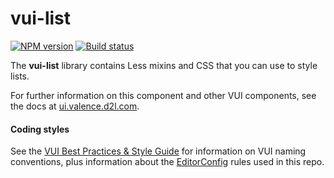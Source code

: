 # vui-list
[![NPM version][npm-image]][npm-url]
[![Build status][ci-image]][ci-url]

The **vui-list** library contains Less mixins and CSS that you can use to style lists. 

For further information on this component and other VUI components, see the docs at [ui.valence.d2l.com](http://ui.valence.d2l.com/).

#### Coding styles
See the [VUI Best Practices & Style Guide](https://github.com/Brightspace/valence-ui-docs/wiki/Best-Practices-&-Style-Guide) for information on VUI naming conventions, plus information about the [EditorConfig](http://editorconfig.org) rules used in this repo.

[npm-url]: https://npmjs.org/package/vui-list
[npm-image]: https://img.shields.io/npm/v/vui-list.svg
[ci-image]: https://travis-ci.org/Brightspace/valence-ui-list.svg?branch=master
[ci-url]: https://travis-ci.org/Brightspace/valence-ui-list

